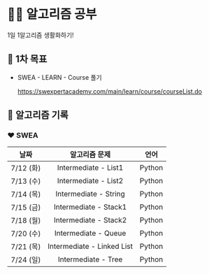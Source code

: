 # 👩‍💻 알고리즘 공부
  1일 1알고리즘 생활화하기!



## 📌 1차 목표

- SWEA - LEARN - Course 풀기

  https://swexpertacademy.com/main/learn/course/courseList.do



## 📅 알고리즘 기록

### ❤ SWEA

|   날짜    |                        알고리즘 문제                         |        언어        |
| :-------: | :----------------------------------------------------------: | :----------------: |
| 7/12 (화) |                     Intermediate - List1                     |       Python       |
| 7/13 (수) |                     Intermediate - List2                     |       Python       |
| 7/14 (목) |                     Intermediate - String                    |       Python       |
| 7/15 (금) |                     Intermediate - Stack1                    |       Python       |
| 7/18 (월) |                     Intermediate - Stack2                    |       Python       |
| 7/20 (수) |                     Intermediate - Queue                     |       Python       |
| 7/21 (목) |                   Intermediate - Linked List                 |       Python       |
| 7/24 (일) |                      Intermediate - Tree                     |       Python       |